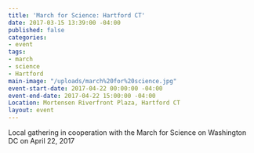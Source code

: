 ```yaml
---
title: 'March for Science: Hartford CT'
date: 2017-03-15 13:39:00 -04:00
published: false
categories:
- event
tags:
- march
- science
- Hartford
main-image: "/uploads/march%20for%20science.jpg"
event-start-date: 2017-04-22 00:00:00 -04:00
event-end-date: 2017-04-22 15:00:00 -04:00
Location: Mortensen Riverfront Plaza, Hartford CT
layout: event
---
```


Local gathering in cooperation with the March for Science on Washington DC on April 22, 2017[](http://www.scientistsmarchonwashington.com)